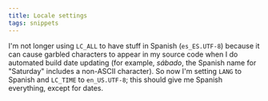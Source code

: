 ```yaml
---
title: Locale settings
tags: snippets
---
```


I'm not longer using `LC_ALL` to have stuff in Spanish (`es_ES.UTF-8`) because it can cause garbled characters to appear in my source code when I do automated build date updating (for example, *sábado*, the Spanish name for "Saturday" includes a non-ASCII character). So now I'm setting `LANG` to Spanish and `LC_TIME` to `en_US.UTF-8`; this should give me Spanish everything, except for dates.
